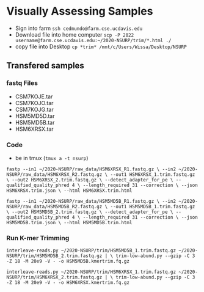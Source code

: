 # Visually Assessing Samples
* Sign into farm
 `ssh cedmundo@farm.cse.ucdavis.edu`
* Download file into home computer
`scp -P 2022 username@farm.cse.ucdavis.edu:~/2020-NSURP/trim/*.html ./`
* copy file into Desktop
 `cp *trim* /mnt/c/Users/Wissa/Desktop/NSURP`
 
## Transfered samples
### fastq Files
 
* CSM7KOJE.tar
* CSM7KOJO.tar
* CSM7KOJG.tar
* HSM5MD5D.tar  
* HSM5MD5B.tar  
* HSM6XRSX.tar

### Code
* be in tmux  (`tmux a -t nsurp`)
  
  
`fastp --in1 ~/2020-NSURP/raw_data/HSM6XRSX_R1.fastq.gz \
  --in2 ~/2020-NSURP/raw_data/HSM6XRSX_R2.fastq.gz \
  --out1 HSM6XRSX_1.trim.fastq.gz \
  --out2 HSM6XRSX_2.trim.fastq.gz \
  --detect_adapter_for_pe \
  --qualified_quality_phred 4 \
  --length_required 31 --correction \
  --json HSM6XRSX.trim.json \
  --html HSM6XRSX.trim.html`
 
`fastp --in1 ~/2020-NSURP/raw_data/HSM5MD5B_R1.fastq.gz \
  --in2 ~/2020-NSURP/raw_data/HSM5MD5B_R2.fastq.gz \
  --out1 HSM5MD5B_1.trim.fastq.gz \
  --out2 HSM5MD5B_2.trim.fastq.gz \
  --detect_adapter_for_pe \
  --qualified_quality_phred 4 \
  --length_required 31 --correction \
  --json HSM5MD5B.trim.json \
  --html HSM5MD5B.trim.html`

### Run K-mer Trimming
  `interleave-reads.py ~/2020-NSURP/trim/HSM5MD5B_1.trim.fastq.gz ~/2020-NSURP/trim/HSM5MD5B_2.trim.fastq.gz | \
        trim-low-abund.py --gzip -C 3 -Z 18 -M 20e9 -V - -o HSM5MD5B.kmertrim.fq.gz`
  
  `interleave-reads.py ~/2020-NSURP/trim/HSM6XRSX_1.trim.fastq.gz ~/2020-NSURP/trim/HSM6XRSX_2.trim.fastq.gz | \
        trim-low-abund.py --gzip -C 3 -Z 18 -M 20e9 -V - -o HSM6XRSX.kmertrim.fq.gz`
